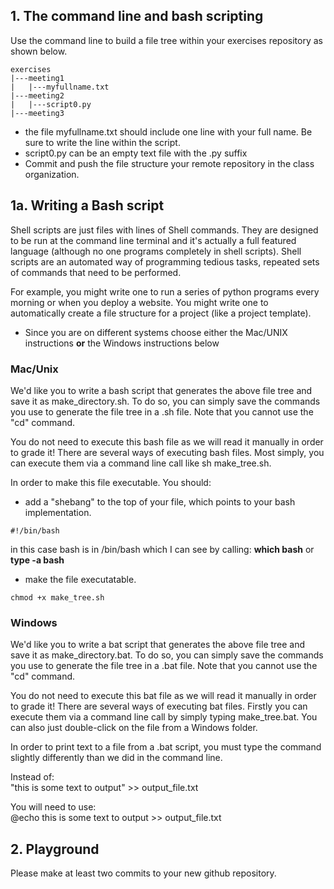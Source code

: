 ## 1. The command line and bash scripting

Use the command line to build a file tree within your exercises repository as shown below. 

```
exercises
|---meeting1
|   |---myfullname.txt
|---meeting2
|   |---script0.py
|---meeting3

```

* the file myfullname.txt should include one line with your full name. Be sure to write the line within the script.
* script0.py can be an empty text file with the .py suffix
* Commit and push the file structure your remote repository in the class organization.

## 1a. Writing a Bash script 

Shell scripts are just files with lines of Shell commands. They are designed to be run at the command line terminal and it's actually a full featured language (although no one programs completely in shell scripts). Shell scripts are an automated way of programming tedious tasks, repeated sets of commands that need to be performed.

For example, you might write one to run a series of python programs every morning or when you deploy a website. You might write one to automatically create a file structure for a project (like a project template).

* Since you are on different systems choose either the Mac/UNIX instructions **or** the Windows instructions below 

### Mac/Unix
We'd like you to write a bash script that generates the above file tree and save it as make_directory.sh. To do so, you can simply save the commands you use to generate the file tree in a .sh file. Note that you cannot use the "cd" command.

You do not need to execute this bash file as we will read it manually in order to grade it! There are several ways of executing bash files. Most simply, you can execute them via a command line call like sh make_tree.sh. 

In order to make this file executable. 
You should: 

* add a "shebang" to the top of your file,  which points to your bash implementation. 

```	 
#!/bin/bash

```	

in this case bash is in /bin/bash which I can see by calling: **which bash** or **type -a bash**
	
* make the file executatable.

```	 
chmod +x make_tree.sh

```	

### Windows
We'd like you to write a bat script that generates the above file tree and save it as make_directory.bat. To do so, you can simply save the commands you use to generate the file tree in a .bat file. Note that you cannot use the "cd" command.

You do not need to execute this bat file as we will read it manually in order to grade it! There are several ways of executing bat files. Firstly you can execute them via a command line call by simply typing make_tree.bat. You can also just double-click on the file from a Windows folder.

In order to print text to a file from a .bat script, you must type the command slightly differently than we did in the command line.

Instead of: <br>
"this is some text to output" >> output_file.txt

You will need to use: <br>
@echo this is some text to output >> output_file.txt


## 2. Playground

Please make at least two commits to your new github repository.